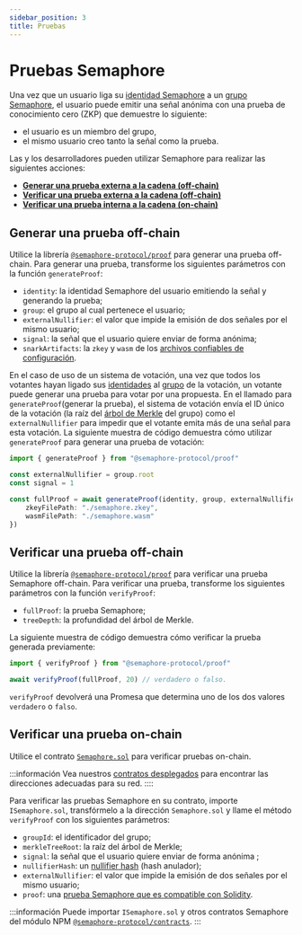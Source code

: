 ```yaml
---
sidebar_position: 3
title: Pruebas
---
```


# Pruebas Semaphore

Una vez que un usuario liga su [identidad Semaphore](/docs/glossary#semaphore-identity) a un [grupo Semaphore](/docs/glossary#semaphore-group), el usuario puede emitir una señal anónima con una prueba de conocimiento cero (ZKP) que demuestre lo siguiente:

-   el usuario es un miembro del grupo,
-   el mismo usuario creo tanto la señal como la prueba.

Las y los desarrolladores pueden utilizar Semaphore para realizar las siguientes acciones:

-   [**Generar una prueba externa a la cadena (off-chain)**](#generate-a-proof-off-chain)
-   [**Verificar una prueba externa a la cadena (off-chain)**](#verify-a-proof-off-chain)
-   [**Verificar una prueba interna a la cadena (on-chain)**](#verify-a-proof-on-chain)

## Generar una prueba off-chain

Utilice la librería [`@semaphore-protocol/proof`](https://github.com/semaphore-protocol/semaphore/tree/main/packages/proof) para generar una prueba off-chain.
Para generar una prueba, transforme los siguientes parámetros con la función `generateProof`:

-   `identity`: la identidad Semaphore del usuario emitiendo la señal y generando la prueba;
-   `group`: el grupo al cual pertenece el usuario;
-   `externalNullifier`: el valor que impide la emisión de dos señales por el mismo usuario;
-   `signal`: la señal que el usuario quiere enviar de forma anónima;
-   `snarkArtifacts`: la `zkey` y `wasm` de los [archivos confiables de configuración](/docs/glossary/#trusted-setup-files).

En el caso de uso de un sistema de votación, una vez que todos los votantes hayan ligado sus [identidades](/docs/guides/identities#create-an-identity) al [grupo](/docs/guides/groups) de la votación,
un votante puede generar una prueba para votar por una propuesta.
En el llamado para `generateProof`(generar la prueba), el sistema de votación envía el ID único de la votación (la raíz del [árbol de Merkle](/docs/glossary/#merkle-tree/) del grupo) como el
`externalNullifier` para impedir que el votante emita más de una señal para esta votación.
La siguiente muestra de código demuestra cómo utilizar `generateProof` para generar una prueba de votación:

```ts
import { generateProof } from "@semaphore-protocol/proof"

const externalNullifier = group.root
const signal = 1

const fullProof = await generateProof(identity, group, externalNullifier, signal, {
    zkeyFilePath: "./semaphore.zkey",
    wasmFilePath: "./semaphore.wasm"
})
```

## Verificar una prueba off-chain

Utilice la librería [`@semaphore-protocol/proof`](https://github.com/semaphore-protocol/semaphore/tree/main/packages/proof) para verificar una prueba Semaphore off-chain.
Para verificar una prueba, transforme los siguientes parámetros con la función `verifyProof`:

-   `fullProof`: la prueba Semaphore;
-   `treeDepth`: la profundidad del árbol de Merkle.

La siguiente muestra de código demuestra cómo verificar la prueba generada previamente:

```ts
import { verifyProof } from "@semaphore-protocol/proof"

await verifyProof(fullProof, 20) // verdadero o falso.
```

`verifyProof` devolverá una Promesa que determina uno de los dos valores `verdadero` o `falso`.

## Verificar una prueba on-chain

Utilice el contrato [`Semaphore.sol`](/docs/technical-reference/contracts#semaphoresol) para verificar pruebas on-chain.

:::información
Vea nuestros [contratos desplegados](/docs/deployed-contracts) para encontrar las direcciones adecuadas para su red.
::::

Para verificar las pruebas Semaphore en su contrato, importe `ISemaphore.sol`, transfórmelo a la dirección `Semaphore.sol` y llame el método `verifyProof` con los siguientes parámetros:

-   `groupId`: el identificador del grupo;
-   `merkleTreeRoot`: la raíz del árbol de Merkle;
-   `signal`: la señal que el usuario quiere enviar de forma anónima ;
-   `nullifierHash`: un [nullifier hash](#retrieve-a-nullifier-hash) (hash anulador);
-   `externalNullifier`: el valor que impide la emisión de dos señales por el mismo usuario;
-   `proof`: una [prueba Semaphore que es compatible con Solidity](#generate-a-solidity-compatible-proof).

:::información
Puede importar `ISemaphore.sol` y otros contratos Semaphore del módulo NPM [`@semaphore-protocol/contracts`](https://github.com/semaphore-protocol/semaphore/tree/main/packages/contracts).
:::
